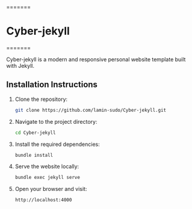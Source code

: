 =======
# Cyber-jekyll
=======


Cyber-jekyll is a modern and responsive personal website template built with Jekyll.

## Installation Instructions

1. Clone the repository:
   ```bash
   git clone https://github.com/lamin-sudo/Cyber-jekyll.git
   ```

2. Navigate to the project directory:
   ```bash
   cd Cyber-jekyll
   ```

3. Install the required dependencies:
   ```bash
   bundle install
   ```

4. Serve the website locally:
   ```bash
   bundle exec jekyll serve
   ```

5. Open your browser and visit:
   ```
   http://localhost:4000
   ```



